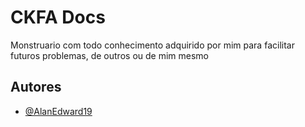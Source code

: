 
# CKFA Docs

Monstruario com todo conhecimento adquirido por mim para facilitar futuros problemas, de outros ou de mim mesmo
 

## Autores

- [@AlanEdward19](https://github.com/AlanEdward19)

